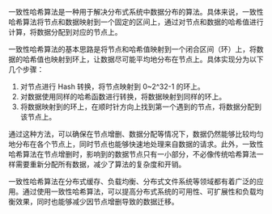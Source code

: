 一致性哈希算法是一种用于解决分布式系统中数据分布的算法。具体来说，一致性哈希算法将节点和数据映射到一个固定的区间上，通过对节点和数据的哈希值进行计算，将数据分配到对应的节点上。

一致性哈希算法的基本思路是将节点和哈希值映射到一个闭合区间（环）上，将数据的哈希值也映射到环上，让数据尽可能平均地分布在节点上。具体实现分为以下几个步骤：

1. 对节点进行 Hash 转换，将节点映射到 0~2^32-1 的环上。
2. 对数据使用同样的哈希函数进行转换，将数据映射到同样的环上。
3. 将数据映射到的环上，在顺时针方向上找到第一个遇到的节点，将数据分配到该节点上。

通过这种方法，可以确保在节点增删、数据分配等情况下，数据仍然能够比较均匀地分布在各个节点上，同时节点也能够快速地处理来自数据的请求。此外，一致性哈希算法在节点增删时，影响到的数据节点只有一小部分，不必像传统哈希算法一样需要重新分配所有数据，减少了算法的复杂度和开销。

一致性哈希算法在分布式缓存、负载均衡、分布式文件系统等领域都有着广泛的应用。通过使用一致性哈希算法，可以提高分布式系统的可用性、可扩展性和负载均衡效果，同时也能够减少因节点增删导致的数据迁移。